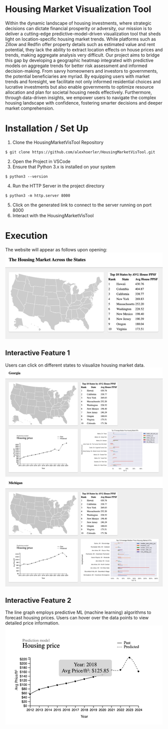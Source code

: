 # Housing Market Visualization Tool
Within the dynamic landscape of housing investments, where strategic decisions can dictate financial prosperity or adversity, our mission is to deliver a cutting-edge predictive-model-driven visualization tool that sheds light on location-specific housing market trends. While platforms such as Zillow and Redfin offer property details such as estimated value and rent potential, they lack the ability to extract location effects on house prices and trends, making aggregate analysis very difficult. Our project aims to bridge this gap by developing a geographic heatmap integrated with predictive models on aggregate trends for better risk assessment and informed decision-making. From savvy homeowners and investors to governments, the potential beneficiaries are myriad. By equipping users with market trends and foresight, we facilitate not only informed residential choices and lucrative investments but also enable governments to optimize resource allocation and plan for societal housing needs effectively. Furthermore, through data-driven insights, we empower users to navigate the complex housing landscape with confidence, fostering smarter decisions and deeper market comprehension.

# Installation / Set Up
1. Clone the HousingMarketVisTool Repository
```
$ git clone https://github.com/alexhoerler/HousingMarketVisTool.git
```
2. Open the Project in VSCode
3. Ensure that Python 3.x is installed on your system
```
$ python3 --version
```
4. Run the HTTP Server in the project directory
```
$ python3 -m http.server 8000
```
5. Click on the generated link to connect to the server running on port 8000
6. Interact with the HousingMarketVisTool

# Execution
The website will appear as follows upon opening:
![Example Image](images/initial_page.png)
## Interactive Feature 1
Users can click on different states to visualize housing market data.
![Example Image](images/GA.png)
![Example Image](images/MI.png)
## Interactive Feature 2
The line graph employs predictive ML (machine learning) algorithms to forecast housing prices. Users can hover over the data points to view detailed price information.
![Example Image](images/line-graph.png)